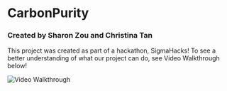 # CarbonPurity

### Created by Sharon Zou and Christina Tan

This project was created as part of a hackathon, SigmaHacks! 
To see a better understanding of what our project can do, see Video Walkthrough below!

<img src='https://github.com/christinatan1/carbon-purity/blob/main/CarbonPurity.gif' title='Video Walkthrough' width='' alt='Video Walkthrough' />
